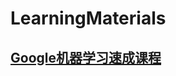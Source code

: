 # LearningMaterials
## [Google机器学习速成课程](https://developers.google.cn/machine-learning/crash-course/)
